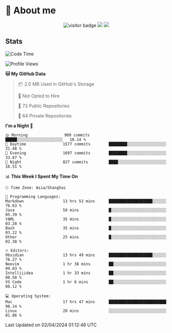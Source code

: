 <!-- ![](https://youpai.roccoshi.top/img/20200804214216.png) -->

# 🧐 About me
 
<p align="center">
<img src="https://visitor-badge.laobi.icu/badge?page_id=Lincest.Lincest&title=hits" alt="visitor badge"/>
<a href="mailto:imroccoshi@gmail.com"><img src="https://img.shields.io/badge/gmail-imroccoshi%40gmail.com-red"></a>
<a href="https://blog.roccoshi.top"><img src="https://img.shields.io/badge/blog-roccoshi-green"></a>
</p>

## Stats

<!--START_SECTION:waka-->
![Code Time](http://img.shields.io/badge/Code%20Time-1%2C028%20hrs%2036%20mins-blue)

![Profile Views](http://img.shields.io/badge/Profile%20Views-0-blue)

**🐱 My GitHub Data** 

> 📦 2.0 MB Used in GitHub's Storage 
 > 
> 🚫 Not Opted to Hire
 > 
> 📜 73 Public Repositories 
 > 
> 🔑 64 Private Repositories 
 > 
**I'm a Night 🦉** 

```text
🌞 Morning                909 commits         █████░░░░░░░░░░░░░░░░░░░░   18.14 % 
🌆 Daytime                1577 commits        ████████░░░░░░░░░░░░░░░░░   31.48 % 
🌃 Evening                1697 commits        ████████░░░░░░░░░░░░░░░░░   33.87 % 
🌙 Night                  827 commits         ████░░░░░░░░░░░░░░░░░░░░░   16.51 % 
```


📊 **This Week I Spent My Time On** 

```text
🕑︎ Time Zone: Asia/Shanghai

💬 Programming Languages: 
Markdown                 13 hrs 53 mins      ███████████████████░░░░░░   76.63 % 
Java                     58 mins             █░░░░░░░░░░░░░░░░░░░░░░░░   05.39 % 
YAML                     35 mins             █░░░░░░░░░░░░░░░░░░░░░░░░   03.28 % 
Bash                     35 mins             █░░░░░░░░░░░░░░░░░░░░░░░░   03.22 % 
Other                    25 mins             █░░░░░░░░░░░░░░░░░░░░░░░░   02.38 % 

🔥 Editors: 
Obsidian                 13 hrs 49 mins      ███████████████████░░░░░░   76.27 % 
Neovim                   1 hr 38 mins        ██░░░░░░░░░░░░░░░░░░░░░░░   09.03 % 
Intellijidea             1 hr 33 mins        ██░░░░░░░░░░░░░░░░░░░░░░░   08.58 % 
VS Code                  1 hr 6 mins         ██░░░░░░░░░░░░░░░░░░░░░░░   06.12 % 

💻 Operating System: 
Mac                      17 hrs 47 mins      █████████████████████████   98.14 % 
Linux                    20 mins             ░░░░░░░░░░░░░░░░░░░░░░░░░   01.86 % 
```


 Last Updated on 02/04/2024 01:12:46 UTC
<!--END_SECTION:waka-->


